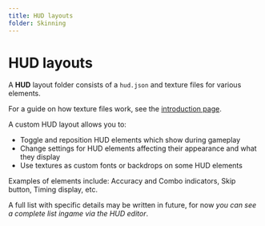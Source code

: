 ```yaml
---
title: HUD layouts
folder: Skinning
---
```

# HUD layouts

A **HUD** layout folder consists of a `hud.json` and texture files for various elements.

For a guide on how texture files work, see the [introduction page](skinning.html).

A custom HUD layout allows you to:

- Toggle and reposition HUD elements which show during gameplay
- Change settings for HUD elements affecting their appearance and what they display
- Use textures as custom fonts or backdrops on some HUD elements

Examples of elements include: Accuracy and Combo indicators, Skip button, Timing display, etc.  

A full list with specific details may be written in future, for now *you can see a complete list ingame via the HUD editor*.